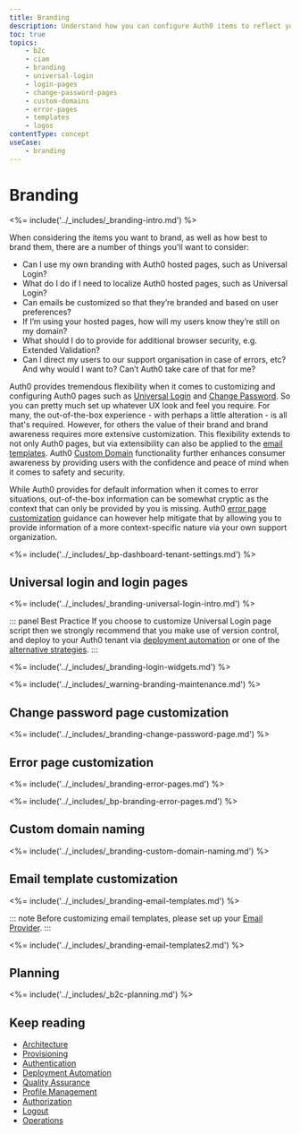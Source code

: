 ```yaml
---
title: Branding
description: Understand how you can configure Auth0 items to reflect your brand and desired user experience
toc: true
topics:
    - b2c
    - ciam
    - branding
    - universal-login
    - login-pages
    - change-password-pages
    - custom-domains
    - error-pages
    - templates
    - logos
contentType: concept
useCase:
    - branding
---
```

# Branding

<%= include('../_includes/_branding-intro.md') %>

When considering the items you want to brand, as well as how best to brand them, there are a number of things you'll want to consider:

* Can I use my own branding with Auth0 hosted pages, such as Universal Login?
* What do I do if I need to localize Auth0 hosted pages, such as Universal Login?
* Can emails be customized so that they’re branded and based on user preferences?
* If I’m using your hosted pages, how will my users know they’re still on my domain?
* What should I do to provide for additional browser security, e.g. Extended Validation?
* Can I direct my users to our support organisation in case of errors, etc? And why would I want to? Can’t Auth0 take care of that for me? 

Auth0 provides tremendous flexibility when it comes to customizing and configuring Auth0 pages such as [Universal Login](/architecture-scenarios/b2c/b2c-branding#universal-login-and-login-pages) and [Change Password](/architecture-scenarios/b2c/b2c-branding#change-password-page-customization). So you can pretty much set up whatever UX look and feel you require. For many, the out-of-the-box experience - with perhaps a little alteration - is all that's required. However, for others the value of their brand and brand awareness requires more extensive customization. This flexibility extends to not only Auth0 pages, but via extensibility can also be applied to the [email templates](/architecture-scenarios/b2c/b2c-branding#email-template-customization). Auth0 [Custom Domain](/architecture-scenarios/b2c/b2c-branding#custom-domain-naming) functionality further enhances consumer awareness by providing users with the confidence and peace of mind when it comes to safety and security. 

While Auth0 provides for default information when it comes to error situations, out-of-the-box information can be somewhat cryptic as the context that can only be provided by you is missing. Auth0 [error page customization](/architecture-scenarios/b2c/b2c-branding#error-page-customization) guidance can however help mitigate that by allowing you to provide information of a more context-specific nature via your own support organization. 

<%= include('../_includes/_bp-dashboard-tenant-settings.md') %>

## Universal login and login pages

<%= include('../_includes/_branding-universal-login-intro.md') %>

::: panel Best Practice
If you choose to customize Universal Login page script then we strongly recommend that you make use of version control, and deploy to your Auth0 tenant via [deployment automation](/architecture-scenarios/b2c/b2c-deployment) or one of the [alternative strategies](/universal-login/version-control).
:::

<%= include('../_includes/_branding-login-widgets.md') %>

<%= include('../_includes/_warning-branding-maintenance.md') %>

## Change password page customization

<%= include('../_includes/_branding-change-password-page.md') %>

## Error page customization

<%= include('../_includes/_branding-error-pages.md') %>

<%= include('../_includes/_bp-branding-error-pages.md') %>

## Custom domain naming

<%= include('../_includes/_branding-custom-domain-naming.md') %>

## Email template customization

<%= include('../_includes/_branding-email-templates.md') %>

::: note
Before customizing email templates, please set up your [Email Provider](/architecture-scenarios/b2c/b2c-operations#email-provider-setup).
:::

<%= include('../_includes/_branding-email-templates2.md') %>

## Planning

<%= include('../_includes/_b2c-planning.md') %>

## Keep reading

* [Architecture](/architecture-scenarios/b2c/b2c-architecture)
* [Provisioning](/architecture-scenarios/b2c/b2c-provisioning)
* [Authentication](/architecture-scenarios/b2c/b2c-authentication)
* [Deployment Automation](/architecture-scenarios/b2c/b2c-deployment)
* [Quality Assurance](/architecture-scenarios/b2c/b2c-qa)
* [Profile Management](/architecture-scenarios/b2c/b2c-profile-mgmt)
* [Authorization](/architecture-scenarios/ib2c/b2c-authorization)
* [Logout](/architecture-scenarios/ib2c/b2c-logout)
* [Operations](/architecture-scenarios/b2c/b2c-operations)
